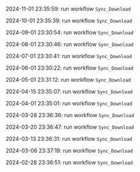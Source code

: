 2024-11-01 23:35:59: run workflow `Sync_Download` 

2024-10-01 23:35:39: run workflow `Sync_Download` 

2024-09-01 23:30:54: run workflow `Sync_Download` 

2024-08-01 23:30:46: run workflow `Sync_Download` 

2024-07-01 23:30:41: run workflow `Sync_Download` 

2024-06-01 23:30:22: run workflow `Sync_Download` 

2024-05-01 23:31:12: run workflow `Sync_Download` 

2024-04-15 23:35:07: run workflow `Sync_Download` 

2024-04-01 23:35:01: run workflow `Sync_Download` 

2024-03-28 23:36:36: run workflow `Sync_Download` 

2024-03-20 23:36:47: run workflow `Sync_Download` 

2024-03-13 23:36:31: run workflow `Sync_Download` 

2024-03-06 23:37:19: run workflow `Sync_Download` 

2024-02-28 23:36:51: run workflow `Sync_Download` 


